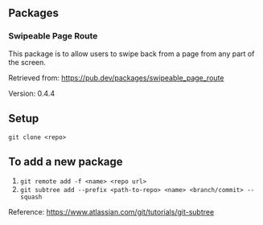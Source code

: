 ## Packages

### Swipeable Page Route

This package is to allow users to swipe back from a page from any part of the screen.

Retrieved from: https://pub.dev/packages/swipeable_page_route

Version: 0.4.4

## Setup

`git clone <repo>`

## To add a new package

1. `git remote add -f <name> <repo url>`
2. `git subtree add --prefix <path-to-repo> <name> <branch/commit> --squash`

Reference: https://www.atlassian.com/git/tutorials/git-subtree
